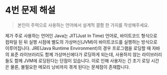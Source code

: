 # 4번 문제 해설
> 본인이 주력으로 사용하는 언어에서 설계적 결함 한 가지를 작성해주세요.

제가 주로 사용하는 언어인 Java는 JIT(Just In Time) 언어로, 바이트코드 형식으로 컴파일 된 뒤 실행 시점에 별도의 가상머신(JVM)이 바이트코드를 실행하는 방식으로 이루어집니다. JRE(Java Runtime Environment)의 경우 프로그램을 로딩할 때 자바의 표준 라이브러리도 함께 가상머신에다가 로딩하게 되는데, 사용하지 않는 라이브러리들도 함께 JVM에 로딩된다는 단점이 있습니다. 이로 인해 사용자는 긴 초기 로딩 시간은 물론, 불필요한 메모리 낭비까지 겪게 된다는 문제점이 존재합니다.
